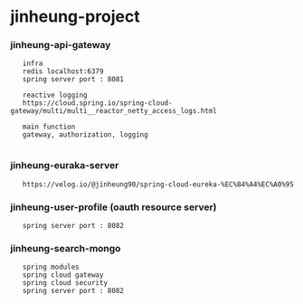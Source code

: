 # jinheung-project

### jinheung-api-gateway

```
   infra
   redis localhost:6379
   spring server port : 8081
  
   reactive logging
   https://cloud.spring.io/spring-cloud-gateway/multi/multi__reactor_netty_access_logs.html
    
   main function
   gateway, authorization, logging
    
```

### jinheung-euraka-server

```
   https://velog.io/@jinheung90/spring-cloud-eureka-%EC%84%A4%EC%A0%95
```

### jinheung-user-profile (oauth resource server)

```
   spring server port : 8082
```

### jinheung-search-mongo

```
   spring modules
   spring cloud gateway 
   spring cloud security
   spring server port : 8082
```
